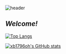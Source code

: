 ![header](https://capsule-render.vercel.app/api?type=waving&color=99FF99&height=200&section=header)
## _Welcome!_

[![Top Langs](https://github-readme-stats.vercel.app/api/top-langs/?username=anuraghazra&layout=compact)](https://github.com/anuraghazra/github-readme-stats)

[![xb1796oh's GitHub stats](https://github-readme-stats.vercel.app/api?username=anuraghazra)](https://github.com/anuraghazra/github-readme-stats) 

<!--
**xb1796oh/xb1796oh** is a ✨ _special_ ✨ repository because its `README.md` (this file) appears on your GitHub profile.

Here are some ideas to get you started:

- 🔭 I’m currently working on ...
- 🌱 I’m currently learning ...
- 👯 I’m looking to collaborate on ...
- 🤔 I’m looking for help with ...
- 💬 Ask me about ...
- 📫 How to reach me: ...
- 😄 Pronouns: ...
- ⚡ Fun fact: ...
-->
